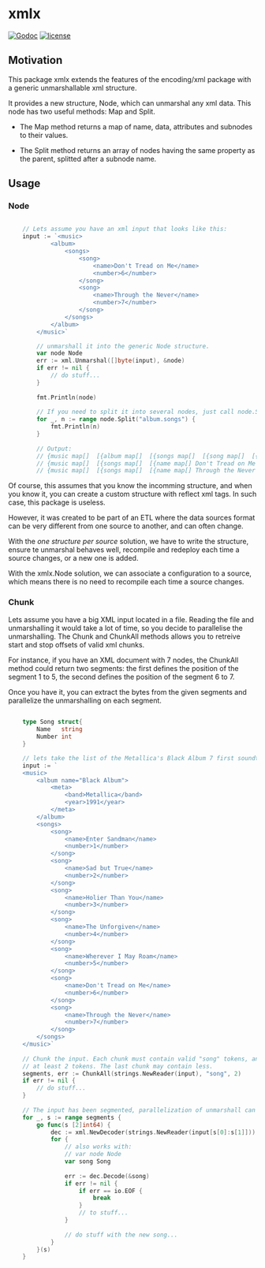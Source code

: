 # xmlx

[![Godoc](http://img.shields.io/badge/godoc-reference-blue.svg?style=flat)](https://godoc.org/github.com/moxar/xmlx)
[![license](http://img.shields.io/badge/license-MIT-red.svg?style=flat)](https://raw.githubusercontent.com/moxar/xmlx/master/LICENSE)

## Motivation

This package xmlx extends the features of the encoding/xml package with a 
generic unmarshallable xml structure.

It provides a new structure, Node, which can unmarshal any xml data. This node has two useful
methods: Map and Split.

* The Map method returns a map of name, data, attributes and subnodes to
their values.

* The Split method returns an array of nodes having the same property as the parent,
splitted after a subnode name.


## Usage

### Node

```go

	// Lets assume you have an xml input that looks like this:
	input := `<music>
			<album>
				<songs>
					<song>
						<name>Don't Tread on Me</name>
						<number>6</number>
					</song>
					<song>
						<name>Through the Never</name>
						<number>7</number>
					</song>
				</songs>
			</album>
		</music>`

		// unmarshall it into the generic Node structure.
		var node Node
		err := xml.Unmarshal([]byte(input), &node)
		if err != nil {
			// do stuff...
		}
		
		fmt.Println(node)
		
		// If you need to split it into several nodes, just call node.Split
		for _, n := range node.Split("album.songs") {
			fmt.Println(n)
		}
	
		// Output:
		// {music map[]  [{album map[]  [{songs map[]  [{song map[]  [{name map[] Don't Tread on Me [] } {number map[] 6 [] }] } {song map[]  [{name map[] Through the Never [] } {number map[] 7 [] }] }] }] }] }
		// {music map[]  [{songs map[]  [{name map[] Don't Tread on Me [] } {number map[] 6 [] }] }] }
		// {music map[]  [{songs map[]  [{name map[] Through the Never [] } {number map[] 7 [] }] }] }
```

Of course, this assumes that you know the incomming structure, and when you know it, you can create a custom
structure with reflect xml tags. In such case, this package is useless.

However, it was created to be part of an ETL where the data sources format can be very different from
one source to another, and can often change. 

With the _one structure per source_ solution, we have to
write the structure, ensure te unmarshal behaves well, recompile and redeploy each time a source changes, 
or a new one is added.

With the xmlx.Node solution, we can associate a configuration to a source, which means there is no need
to recompile each time a source changes.

### Chunk

Lets assume you have a big XML input located in a file. Reading the file and unmarshalling it would
take a lot of time, so you decide to parallelise the unmarshalling. 
The Chunk and ChunkAll methods allows you to retreive start and stop offsets of valid xml chunks.

For instance, if you have an XML document with 7 nodes, the ChunkAll method could return two segments:
the first defines the position of the segment 1 to 5, the second defines the position of the segment 6 to 7.

Once you have it, you can extract the bytes from the given segments and parallelize the unmarshalling
on each segment.

```go
	
	type Song struct{
		Name   string
		Number int
	}

	// lets take the list of the Metallica's Black Album 7 first soundtracks.
	input := `
	<music>
		<album name="Black Album">
			<meta>
				<band>Metallica</band>
				<year>1991</year>
			</meta>
		</album>
		<songs>
			<song>
				<name>Enter Sandman</name>
				<number>1</number>
			</song>
			<song>
				<name>Sad but True</name>
				<number>2</number>
			</song>
			<song>
				<name>Holier Than You</name>
				<number>3</number>
			</song>
			<song>
				<name>The Unforgiven</name>
				<number>4</number>
			</song>
			<song>
				<name>Wherever I May Roam</name>
				<number>5</number>
			</song>
			<song>
				<name>Don't Tread on Me</name>
				<number>6</number>
			</song>
			<song>
				<name>Through the Never</name>
				<number>7</number>
			</song>
		</songs>
	</music>`
	
	// Chunk the input. Each chunk must contain valid "song" tokens, and each chunk must contain
	// at least 2 tokens. The last chunk may contain less.
	segments, err := ChunkAll(strings.NewReader(input), "song", 2)
	if err != nil {
		// do stuff...
	}
	
	// The input has been segmented, parallelization of unmarshall can be done.
	for _, s := range segments {
		go func(s [2]int64) {
			dec := xml.NewDecoder(strings.NewReader(input[s[0]:s[1]]))
			for {
				// also works with: 
				// var node Node
				var song Song
				
				err := dec.Decode(&song)
				if err != nil {
					if err == io.EOF {
						break
					}
					// to stuff...
				}
				
				// do stuff with the new song...
			}
		}(s)
	}
```
